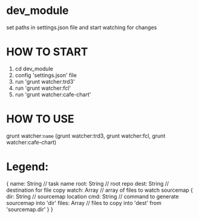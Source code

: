 # dev_module
set paths in settings.json file and start watching for changes
# HOW TO START
1) cd dev_module
2) config 'settings.json' file
3) run 'grunt watcher:trd3'
4) run 'grunt watcher:fcl'
5) run 'grunt watcher:cafe-chart'

# HOW TO USE
grunt watcher:`name`
(grunt watcher:trd3, grunt watcher:fcl, grunt watcher:cafe-chart)

# Legend:
{
    name: String // task name
    root: String // root repo 
    dest: String // destination for file copy
    watch: Array // array of files to watch 
    sourcemap {
        dir: String // sourcemap location
        cmd: String // command to generate sourcemap into 'dir'
        files: Array // files to copy into 'dest' from 'sourcemap.dir'
    }
}

